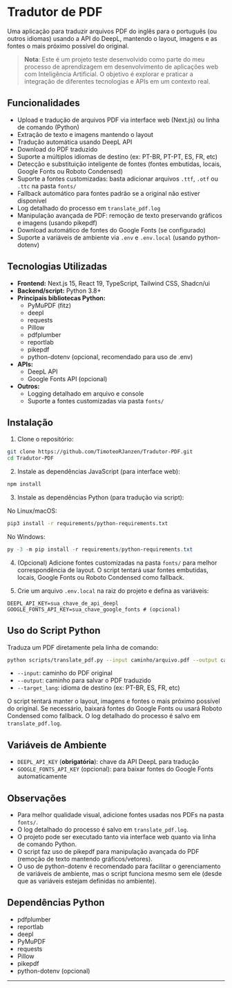 # Tradutor de PDF

Uma aplicação para traduzir arquivos PDF do inglês para o português (ou outros idiomas) usando a API do DeepL, mantendo o layout, imagens e as fontes o mais próximo possível do original.

> **Nota**: Este é um projeto teste desenvolvido como parte do meu processo de aprendizagem em desenvolvimento de aplicações web com Inteligência Artificial. O objetivo é explorar e praticar a integração de diferentes tecnologias e APIs em um contexto real.

## Funcionalidades

- Upload e tradução de arquivos PDF via interface web (Next.js) ou linha de comando (Python)
- Extração de texto e imagens mantendo o layout
- Tradução automática usando DeepL API
- Download do PDF traduzido
- Suporte a múltiplos idiomas de destino (ex: PT-BR, PT-PT, ES, FR, etc)
- Detecção e substituição inteligente de fontes (fontes embutidas, locais, Google Fonts ou Roboto Condensed)
- Suporte a fontes customizadas: basta adicionar arquivos `.ttf`, `.otf` ou `.ttc` na pasta `fonts/`
- Fallback automático para fontes padrão se a original não estiver disponível
- Log detalhado do processo em `translate_pdf.log`
- Manipulação avançada de PDF: remoção de texto preservando gráficos e imagens (usando pikepdf)
- Download automático de fontes do Google Fonts (se configurado)
- Suporte a variáveis de ambiente via `.env` e `.env.local` (usando python-dotenv)

## Tecnologias Utilizadas

- **Frontend:** Next.js 15, React 19, TypeScript, Tailwind CSS, Shadcn/ui
- **Backend/script:** Python 3.8+
- **Principais bibliotecas Python:**
  - PyMuPDF (fitz)
  - deepl
  - requests
  - Pillow
  - pdfplumber
  - reportlab
  - pikepdf
  - python-dotenv (opcional, recomendado para uso de .env)
- **APIs:**
  - DeepL API
  - Google Fonts API (opcional)
- **Outros:**
  - Logging detalhado em arquivo e console
  - Suporte a fontes customizadas via pasta `fonts/`

## Instalação

1. Clone o repositório:
```bash
git clone https://github.com/TimoteoRJanzen/Tradutor-PDF.git
cd Tradutor-PDF
```

2. Instale as dependências JavaScript (para interface web):
```bash
npm install
```

3. Instale as dependências Python (para tradução via script):

No Linux/macOS:
```bash
pip3 install -r requirements/python-requirements.txt
```
No Windows:
```powershell
py -3 -m pip install -r requirements/python-requirements.txt
```

4. (Opcional) Adicione fontes customizadas na pasta `fonts/` para melhor correspondência de layout. O script tentará usar fontes embutidas, locais, Google Fonts ou Roboto Condensed como fallback.

5. Crie um arquivo `.env.local` na raiz do projeto e defina as variáveis:
```env
DEEPL_API_KEY=sua_chave_de_api_deepl
GOOGLE_FONTS_API_KEY=sua_chave_google_fonts # (opcional)
```

## Uso do Script Python

Traduza um PDF diretamente pela linha de comando:
```bash
python scripts/translate_pdf.py --input caminho/arquivo.pdf --output caminho/arquivo_traduzido.pdf --target_lang PT-BR
```
- `--input`: caminho do PDF original
- `--output`: caminho para salvar o PDF traduzido
- `--target_lang`: idioma de destino (ex: PT-BR, ES, FR, etc)

O script tentará manter o layout, imagens e fontes o mais próximo possível do original. Se necessário, baixará fontes do Google Fonts ou usará Roboto Condensed como fallback. O log detalhado do processo é salvo em `translate_pdf.log`.

## Variáveis de Ambiente
- `DEEPL_API_KEY` (**obrigatória**): chave da API DeepL para tradução
- `GOOGLE_FONTS_API_KEY` (opcional): para baixar fontes do Google Fonts automaticamente

## Observações
- Para melhor qualidade visual, adicione fontes usadas nos PDFs na pasta `fonts/`.
- O log detalhado do processo é salvo em `translate_pdf.log`.
- O projeto pode ser executado tanto via interface web quanto via linha de comando Python.
- O script faz uso de pikepdf para manipulação avançada do PDF (remoção de texto mantendo gráficos/vetores).
- O uso de python-dotenv é recomendado para facilitar o gerenciamento de variáveis de ambiente, mas o script funciona mesmo sem ele (desde que as variáveis estejam definidas no ambiente).

## Dependências Python
- pdfplumber
- reportlab
- deepl
- PyMuPDF
- requests
- Pillow
- pikepdf
- python-dotenv (opcional)

---